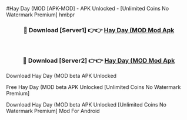 #Hay Day (MOD [APK-MOD] - APK Unlocked - [Unlimited Coins No Watermark Premium] hmbpr



<div align="center">

<h3>🔴 Download [Server1] 👉👉 <a href="https://momento.my/?title=Hay_Day_(MOD">Hay Day (MOD Mod Apk</a></h3><br>

<h3>🔴 Download [Server2] 👉👉 <a href="https://momento.my/?title=Hay_Day_(MOD">Hay Day (MOD Mod Apk</a></h3>
</div>



Download Hay Day (MOD beta APK Unlocked

Free Hay Day (MOD beta APK Unlocked [Unlimited Coins No Watermark Premium]

Download Hay Day (MOD beta APK Unlocked [Unlimited Coins No Watermark Premium] Mod For Android
